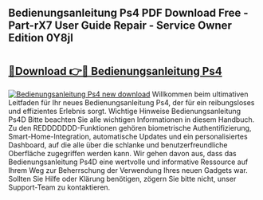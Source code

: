 ## Bedienungsanleitung Ps4 PDF Download Free - Part-rX7 User Guide Repair - Service Owner Edition 0Y8jl

# <h2><a href="http://df4qw0.blite.top/?on=Bedienungsanleitung+Ps4">🔗Download 👉🔴 Bedienungsanleitung Ps4</a></h2>

[![Bedienungsanleitung Ps4 new download](https://i.imgur.com/lujVjoI.png)](http://df4qw0.blite.top/?on=Bedienungsanleitung+Ps4)
Willkommen beim ultimativen Leitfaden für Ihr neues Bedienungsanleitung Ps4, der für ein reibungsloses und effizientes Erlebnis sorgt. Wichtige Hinweise Bedienungsanleitung Ps4D Bitte beachten Sie alle wichtigen Informationen in diesem Handbuch. Zu den REDDDDDDD-Funktionen gehören biometrische Authentifizierung, Smart-Home-Integration, automatische Updates und ein personalisiertes Dashboard, auf die alle über die schlanke und benutzerfreundliche Oberfläche zugegriffen werden kann. Wir gehen davon aus, dass das Bedienungsanleitung Ps4D eine wertvolle und informative Ressource auf Ihrem Weg zur Beherrschung der Verwendung Ihres neuen Gadgets war. Sollten Sie Hilfe oder Klärung benötigen, zögern Sie bitte nicht, unser Support-Team zu kontaktieren.
